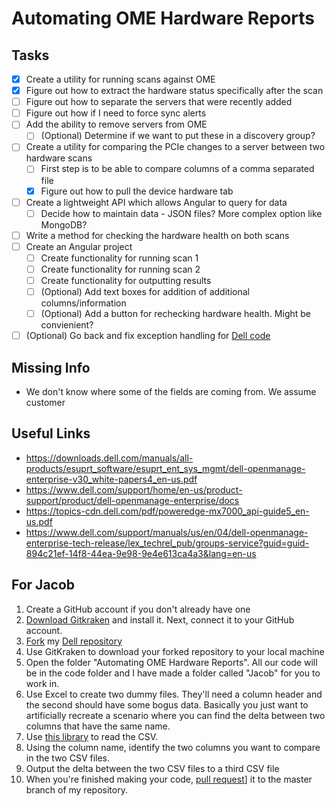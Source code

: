 # Automating OME Hardware Reports

## Tasks

- [x] Create a utility for running scans against OME
- [x] Figure out how to extract the hardware status specifically after the scan
- [ ] Figure out how to separate the servers that were recently added
- [ ] Figure out how if I need to force sync alerts
- [ ] Add the ability to remove servers from OME
  - [ ] (Optional) Determine if we want to put these in a discovery group?
- [ ] Create a utility for comparing the PCIe changes to a server between two hardware scans
  - [ ] First step is to be able to compare columns of a comma separated file
  - [x] Figure out how to pull the device hardware tab
- [ ] Create a lightweight API which allows Angular to query for data
  - [ ] Decide how to maintain data - JSON files? More complex option like MongoDB?
- [ ] Write a method for checking the hardware health on both scans
- [ ] Create an Angular project
  - [ ] Create functionality for running scan 1
  - [ ] Create functionality for running scan 2
  - [ ] Create functionality for outputting results
  - [ ] (Optional) Add text boxes for addition of additional columns/information
  - [ ] (Optional) Add a button for rechecking hardware health. Might be convienient?
- [ ] (Optional) Go back and fix exception handling for [Dell code](https://github.com/dell/OpenManage-Enterprise/tree/master/Core/Python)

## Missing Info

- We don't know where some of the fields are coming from. We assume customer

## Useful Links

- https://downloads.dell.com/manuals/all-products/esuprt_software/esuprt_ent_sys_mgmt/dell-openmanage-enterprise-v30_white-papers4_en-us.pdf
- https://www.dell.com/support/home/en-us/product-support/product/dell-openmanage-enterprise/docs
- https://topics-cdn.dell.com/pdf/poweredge-mx7000_api-guide5_en-us.pdf
- https://www.dell.com/support/manuals/us/en/04/dell-openmanage-enterprise-tech-release/lex_techrel_pub/groups-service?guid=guid-894c21ef-14f8-44ea-9e98-9e4e613ca4a3&lang=en-us

## For Jacob

1. Create a GitHub account if you don't already have one
2. [Download Gitkraken](https://www.gitkraken.com/download) and install it. Next, connect it to your GitHub account.
3. [Fork](https://docs.github.com/en/github/getting-started-with-github/fork-a-repo) my [Dell repository](https://github.com/grantcurell/dell)
4. Use GitKraken to download your forked repository to your local machine
5. Open the folder "Automating OME Hardware Reports". All our code will be in the code folder and I have made a folder called "Jacob" for you to work in.
6. Use Excel to create two dummy files. They'll need a column header and the second should have some bogus data. Basically you just want to artificially recreate a scenario where you can find the delta between two columns that have the same name.
7. Use [this library](https://docs.python.org/3/library/csv.html) to read the CSV.
8. Using the column name, identify the two columns you want to compare in the two CSV files.
9. Output the delta between the two CSV files to a third CSV file
10. When you're finished making your code, [pull request](https://support.gitkraken.com/working-with-repositories/pull-requests/)] it to the master branch of my repository.